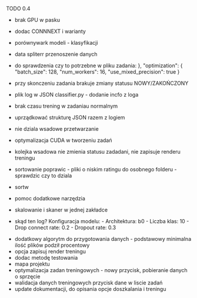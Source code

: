 TODO 0.4

- brak   GPU w pasku
- dodac CONNNEXT i warianty

- porównywark modeli - klasyfikacji

- data spliterr przenoszenie danych

<!-- - optymalizacja sprzętowa -> wartość uzytkownika -> wartość z profilu sprzętowego -->
<!-- - nie dziala przycisk zastosuj optymalizacje -->
<!-- - usun przycisk pokaz log -->
<!-- - dodatkowy suffix_sekundowy w nazwie zadania -->

- do sprawdzenia czy to potrzebne w pliku zadania: },
  "optimization": {
  "batch_size": 128,
  "num_workers": 16,
  "use_mixed_precision": true
  }

<!-- - ikona i nazwa data splitter -->

<!-- - AI usunąć wczytywanie parametrów profili sprzętowego - wszystkie parametry są z pliku json zadania -->
<!-- - nie dziala kolejkowanie -->

- przy skonczeniu zadania brakuje zmiany statusu NOWY/ZAKOŃCZONY
- plik log w JSON classifier.py - dodanie incfo z loga

- brak czasu trening w zadaniau normalnym
- uprządkować strukturę JSON razem z logiem
- nie dziala wsadowe przetwarzanie

- optymalizacja CUDA w tworzeniu zadań
- kolejka wsadowa nie zmienia statusu zadadani, nie zapisuje renderu treningu

- sortowanie poprawic - pliki o niskim ratingu do osobnego folderu - sprawdzic czy to dziala
- sortw
- pomoc dodatkowe narzędzia

- skalowanie i skaner w jednej zakładce
- skąd ten log?
  Konfiguracja modelu: - Architektura: b0 - Liczba klas: 10 - Drop connect rate: 0.2 - Dropout rate: 0.3

<!-- - fine-tuning dopracowac - dialog do poprawy ładowanie profili nie dziala -->

- dodatkowy algorytm do przygotowania danych - podstawowy minimalna ilość plików podził procentowy
- opcja zapisuj render treningu
- dodac metodę testowania
- mapa projektu
- optymalizacja zadan treningowych - nowy przycisk, pobieranie danych o sprzęcie
- walidacja danych treningowych przycisk dane w liscie zadań
- update dokumentacji, do opisania opcje doszkalania i treningu

